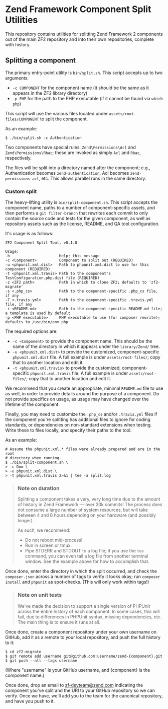 Zend Framework Component Split Utilities
========================================

This repository contains utilities for splitting Zend Framework 2 components out
of the main ZF2 repository and into their own repositories, complete with
history.

## Splitting a component

The primary entry-point utility is `bin/split.sh`. This script accepts up to two
arguments:

- `-c COMPONENT` for the component name (it should be the same as it appears in
  the ZF2 library directory)
- `-p PHP` for the path to the PHP executable (if it cannot be found via `which
  php`)

This script will use the various files located under
`assets/root-files/COMPONENT` to split the component.

As an example:

```console
$ ./bin/split.sh -c Authentication
```

Two components have special rules: `Zend\Permissions\Acl` and
`Zend\Permissions\Rbac`; these are invoked as simply `Acl` and `Rbac`,
respectively.

The files will be split into a directory named after the component; e.g.,
Authentication becomes `zend-authentication`, Acl becomes
`zend-permissions-acl`, etc. This allows parallel runs in the same directory.

### Custom split

The heavy-lifting utility is `bin/split-component.sh`. This script accepts the component
name, paths to a number of component-specific assets, and then performs a `git
filter-branch` that rewrites each commit to only contain the source code and
tests for the given component, as well as repository assets such as the license,
README, and QA tool configuration.

It's usage is as follows:

```console
ZF2 Component Split Tool, v0.1.0

Usage:
-h                      Help; this message
-c <Component>          Component to split out (REQUIRED)
-u <phpunit.xml.dist>   Path to phpunit.xml.dist to use for this component (REQUIRED)
-t <phpunit.xml.travis> Path to the component's TestConfiguration.php.dist file (REQUIRED)
-z <ZF2 path>           Path in which to clone ZF2; defaults to 'zf2-migrate'
-s <.php_cs>            Path to the component-specific .php_cs file, if any
-T <.travis.yml>        Path to the component-specific .travis.yml file, if any
-r <README.md>          Path to the component-specific README.md file; a template is used by default
-p <PHP executable>     PHP executable to use (for composer rewrite); defaults to /usr/bin/env php
```

The required options are:

- `-c <Component>` to provide the component name. This should be the name of the
  directory in which it appears under the `library/Zend/` tree.
- `-u <phpunit.xml.dist>` to provide the customized,
  component-specific `phpunit.xml.dist` file. A full example is
  under `assets/root-files/`; copy that to another location and edit it.
- `-t <phpunit.xml.travis>` to provide the customized,
  component-specific `phpunit.xml.travis` file. A full example is
  under `assets/root-files/`; copy that to another location and edit it.

We recommend that you create an appropriate, minimal `README.md` file to use as
well, in order to provide details around the purpose of a component. Do not
provide specifics on usage, as usage may have changed over the lifetime of the
component.

Finally, you may need to customize the `.php_cs` and/or `.travis.yml` files if
the component you're splitting has additional files to ignore for coding
standards, or dependencies on non-standard extensions when testing. Write these
to files locally, and specify their paths to the tool.

As an example:

```console
# Assume the phpunit.xml.* files were already prepared and are in the root
# directory when running.
$ ./bin/split-component.sh \
> -c Dom \
> -u phpunit.xml.dist \
> -t phpunit.xml.travis 2>&1 | tee -a split.log
```

> ### Note on duration
>
> Splitting a component takes a very, very long time due to the amount of
> history in Zend Framework — over 20k commits! The process does not consume a
> large number of system resources, but will take between 4 and 6 hours
> depending on your hardware (and possibly longer).
>
> As such, we recommend:
>
> - Do not reboot mid-process!
> - Run in screen or tmux.
> - Pipe STDERR and STDOUT to a log file; if you use the `tee` command, you can
>   even tail a log file from another terminal window. See the example above for
>   how to accomplish that.

Once done, enter the directory in which the split occurred, and check the
`composer.json` across a number of tags to verify it looks okay; run `composer
install` and `phpunit` as spot-checks. (This will only work within tags!)

> ### Note on unit tests
>
> We've made the decision to support a single version of PHPUnit across the
> entire history of each component. In some cases, this will fail, due to
> differences in PHPUnit syntax, missing dependencies, etc. The main thing is
> to ensure it runs at all.

Once done, create a component repository under your own username on GitHub, add
it as a remote to your local repository, and push the full history to it:

```console
$ cd zf2-migrate
$ git remote add username git@github.com:username/zend-{component}.git
$ git push --all --tags username
```

(Where "username" is your GitHub username, and {component} is the component
name.)

Once done, drop an email to zf-devteam@zend.com indicating the component you've
split and the URI to your GitHub repository so we can verify. Once we have,
we'll add you to the team for the canonical repository, and have you push to it.
